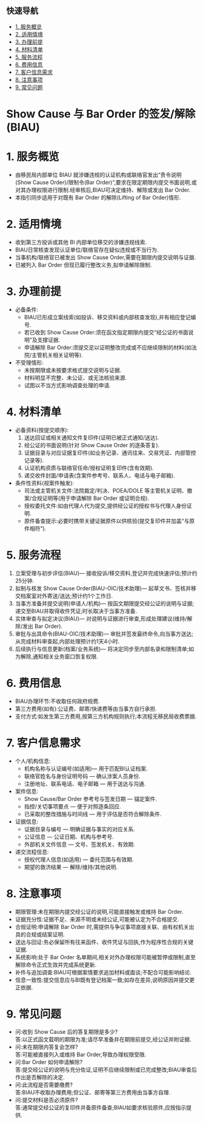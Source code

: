 ## 快速导航
- [1. 服务概览](#1-服务概览)
- [2. 适用情境](#2-适用情境)
- [3. 办理前提](#3-办理前提)
- [4. 材料清单](#4-材料清单)
- [5. 服务流程](#5-服务流程)
- [6. 费用信息](#6-费用信息)
- [7. 客户信息需求](#7-客户信息需求)
- [8. 注意事项](#8-注意事项)
- [9. 常见问题](#9-常见问题)

# Show Cause 与 Bar Order 的签发/解除(BIAU)

# 1. 服务概览
- 由移民局内部单位 BIAU 就涉嫌违规的认证机构或联络官发出“责令说明(Show Cause Order)/限制令(Bar Order)”,要求在限定期限内提交书面说明,或对其办理权限进行限制.经审核后,BIAU可决定维持、解除或发出 Bar Order.
- 本指引同步适用于对既有 Bar Order 的解除(Lifting of Bar Order)情形.

# 2. 适用情境
- 收到第三方投诉或其他 BI 内部单位移交的涉嫌违规线索.
- BIAU日常核查发现认证单位/联络官存在疑似违规或不当行为.
- 当事机构/联络官已被发出 Show Cause Order,需要在期限内提交说明与证据.
- 已被列入 Bar Order 但现已履行整改义务,拟申请解除限制.

# 3. 办理前提
- 必备条件:
  - BIAU已形成立案线索(如投诉、移交资料或内部核查发现),并有相应登记编号.
  - 若已收到 Show Cause Order:须在函文指定期限内提交“经公证的书面说明”及支撑证据.
  - 申请解除 Bar Order:须提交足以证明整改完成或不应继续限制的材料(如法院/主管机关相关证明等).
- 不受理情形:
  - 未按期限或未按要求格式提交说明与证据.
  - 材料明显不完整、未公证、或无法核验来源.
  - 试图以不当方式影响调查处理的申请.

# 4. 材料清单
- 必备资料(按提交顺序):
  1. 送达回证或相关通知文件复印件(证明已被正式通知/送达).
  2. 经公证的书面说明(针对 Show Cause Order 的逐条答复).
  3. 证据目录与对应证据复印件(如业务记录、通讯往来、交易凭证、内部管控记录等).
  4. 认证机构资质与联络官任命/授权证明复印件(含有效期).
  5. 递交收件封面/申请表(含案件参考号、联系人、电话与电子邮箱).
- 条件性资料(视案件触发):
  - 司法或主管机关文件:法院裁定/判决、POEA/DOLE 等主管机关证明、撤案/合规证明等(用于申请解除 Bar Order 或证明合规).
  - 授权委托文件:如由代理人代为提交,提供经公证的授权书与代理人身份证明.
  - 原件备查提示:必要时携带关键证据原件以供核验(提交复印件并加盖“与原件相符”).

# 5. 服务流程
1. 立案受理与初步评估(BIAU)— 接收投诉/移交资料,登记并完成快速评估;预计约25分钟.
2. 拟制与核发 Show Cause Order(BIAU-OIC/技术助理)— 起草文书、签核并移交档案室对外寄送/送达;预计约1个工作日.
3. 当事方准备并提交说明(申请人/机构)— 按函文期限提交经公证的说明与证据;递交至BIAU并取得收件凭证;时长取决于当事方准备.
4. 实体审查与拟定决议(BIAU)— 对说明与证据进行审查,形成处理建议(维持/解除/发出 Bar Order).
5. 审批与出具命令(BIAU-OIC/技术助理)— 审批并签发最终命令,向当事方送达;从完成材料审查起,内部处理预计约1天4小时.
6. 后续执行与信息更新(档案/业务系统)— 将决定同步至内部名录和限制清单;如为解除,通知相关业务窗口恢复权限.

# 6. 费用信息
- BIAU办理环节:不收取任何政府规费.
- 第三方费用(如有):公证费、邮寄/快递费等由当事方自行承担.
- 支付方式:如发生第三方费用,按第三方机构规则执行;本流程无移民局收费票据.

# 7. 客户信息需求
- 个人/机构信息:
  - 机构名称与认证编号(如适用)— 用于匹配BI认证档案.
  - 联络官姓名与身份证明号码 — 确认涉案人员身份.
  - 注册地址、联系电话、电子邮箱 — 用于送达与沟通.
- 案件信息:
  - Show Cause/Bar Order 参考号与签发日期 — 锚定案件.
  - 指控/关切事项要点 — 便于对照逐条回应.
  - 已采取的整改措施与时间线 — 用于评估是否符合解除条件.
- 证据信息:
  - 证据目录与编号 — 明确证据与事实的对应关系.
  - 公证信息 — 公证日期、机构与参考号.
  - 外部机关文件信息 — 文号、签发机关、有效期.
- 递交流程信息:
  - 授权代理人信息(如适用) — 委托范围与有效期.
  - 期望的救济结果 — 解除/维持/其他说明.

# 8. 注意事项
- 期限管理:未在期限内提交经公证的说明,可能直接触发或维持 Bar Order.
- 证据充分性:证据不足、来源不明或未经公证,可能被认定为不合格提交.
- 合规证明:申请解除 Bar Order 时,需提供与争议事项直接关联、由有权机关出具的合规或结案证明.
- 送达与回证:务必保留所有往来函件、收件凭证与回执,作为程序性合规的关键证据.
- 系统影响:处于 Bar Order 名单期间,相关对外办理权限可能被暂停或限制,直至解除命令正式生效并完成系统更新.
- 补件与追加调查:BIAU可根据案情要求追加材料或面谈;不配合可能影响结论.
- 信息一致性:提交信息应与BI既有登记档案一致;如存在差异,说明原因并提交更正依据.

# 9. 常见问题
- 问:收到 Show Cause 后的答复期限是多少?  
  答:以正式函文载明的期限为准;请尽早准备并在期限前提交,经公证并附证据.
- 问:未在期限内答复会怎样?  
  答:可能被直接列入或维持 Bar Order,导致办理权限受限.
- 问:Bar Order 如何申请解除?  
  答:提交经公证的说明与充分佐证,证明不应继续限制或已完成整改;BIAU审查后作出是否解除的决定.
- 问:此流程是否需要缴费?  
  答:BIAU不收取办理费用;但公证、邮寄等第三方费用由当事方自理.
- 问:提交材料是否必须原件?  
  答:通常提交经公证的复印件并备原件备查;BIAU如要求核验原件,应按指示提供.

